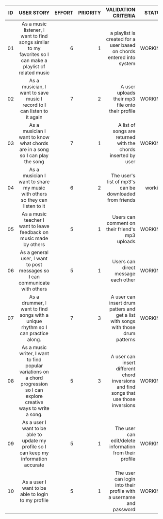 
| ID            | USER STORY            | EFFORT  | PRIORITY | VALIDATION CRITERIA | STATUS|
| ------------- |:---------------------:| -------:|---------:|--------------------:|------:|
| 01     | As a music listener, I want to find songs similar to my favorites so I can make a playlist of related music | 6   |     1     | a playlist is created for a user based on chords entered into system | WORKING |
| 02 | As a musician, I want to save music I record to I can listen to it again | 7 | 2 | A user uploads their mp3 file onto their profile | WORKING |
| 03 | As a musician I want to know what chords are in a song so I can play the song | 7 | 1 | A list of songs are returned with the chords inserted by user | WORKING |
| 04 | As a musician I want to share my music with others so they can listen to it | 6 | 2 | The user's list of mp3's can be downloaded from friends | working |
| 05 | As a music teacher I want to leave feedback on music made by others | 5 | 1 | Users can comment on their friend's mp3 uploads | WORKING |
| 06 | As a general user, I want to post messages so I can communicate with others | 5 | 1 | Users can direct message each other | WORKING |
| 07 | As a drummer, I want to find songs with a unique rhythm so I can practice along. | 7 | 3 | A user can insert drum patters and get a list with songs with those drum patterns | WORKING |
| 08 | As a music writer, I want to find popular variations on a chord progression so I can explore creative ways to write a song. | 5 | 3 | A user can insert different chord inversions and find songs that use those inversions | WORKING |
| 09 | As a user I want to be able to update my profile so I can keep my information accurate | 5 | 1 | The user can edit/delete information from their profile | WORKING |
| 10 | As a user I want to be able to login to my profile | 5 | 1 | The user can login into their profile with a username and password | WORKING |

